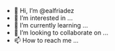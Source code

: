 - 👋 Hi, I’m @ealfriadez
- 👀 I’m interested in ...
- 🌱 I’m currently learning ...
- 💞️ I’m looking to collaborate on ...
- 📫 How to reach me ...

<!---
ealfriadez/ealfriadez is a ✨ special ✨ repository because its `README.md` (this file) appears on your GitHub profile.
You can click the Preview link to take a look at your changes.
--->
